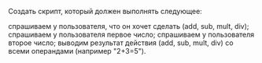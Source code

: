 Создать скрипт, который должен выполнять следующее:

спрашиваем у пользователя, что он хочет сделать (add, sub, mult, div);
спрашиваем у пользователя первое число;
спрашиваем у пользователя второе число;
выводим результат действия (add, sub, mult, div) со всеми операндами (например "2+3=5").